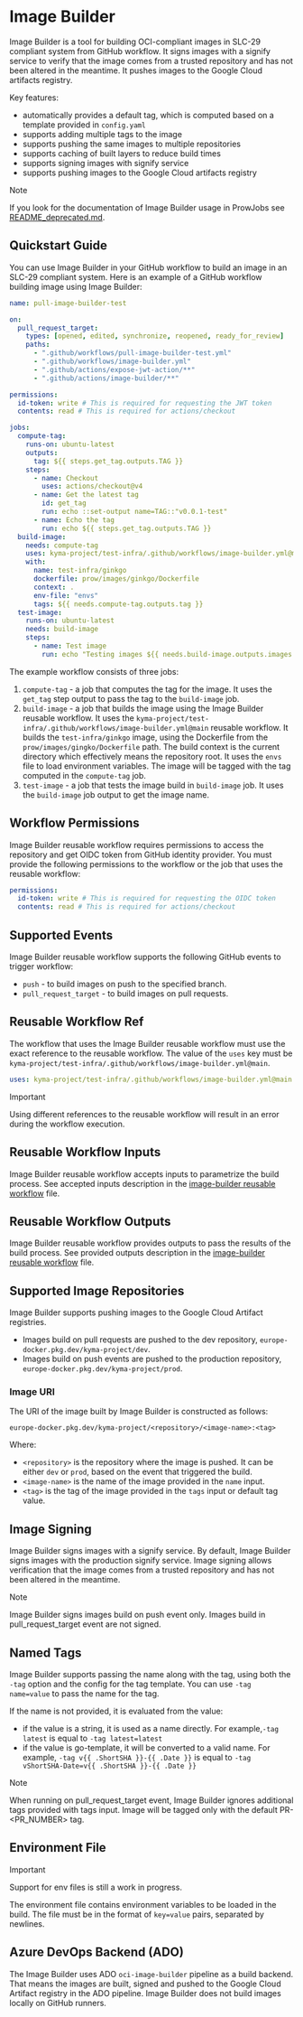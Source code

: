 # Image Builder

Image Builder is a tool for building OCI-compliant images in SLC-29 compliant system from GitHub workflow.
It signs images with a signify service to verify that the image comes from a trusted repository and has not been altered in the meantime.
It pushes images to the Google Cloud artifacts registry.

Key features:
* automatically provides a default tag, which is computed based on a template provided in `config.yaml`
* supports adding multiple tags to the image
* supports pushing the same images to multiple repositories
* supports caching of built layers to reduce build times
* supports signing images with signify service
* supports pushing images to the Google Cloud artifacts registry

> [!NOTE]
> If you look for the documentation of Image Builder usage in ProwJobs see [README_deprecated.md](./README_deprecated.md).

## Quickstart Guide

You can use Image Builder in your GitHub workflow to build an image in an SLC-29 compliant system.
Here is an example of a GitHub workflow building image using Image Builder:

```yaml
name: pull-image-builder-test

on:
  pull_request_target:
    types: [opened, edited, synchronize, reopened, ready_for_review]
    paths:
      - ".github/workflows/pull-image-builder-test.yml"
      - ".github/workflows/image-builder.yml"
      - ".github/actions/expose-jwt-action/**"
      - ".github/actions/image-builder/**"

permissions:
  id-token: write # This is required for requesting the JWT token
  contents: read # This is required for actions/checkout

jobs:
  compute-tag:
    runs-on: ubuntu-latest
    outputs:
      tag: ${{ steps.get_tag.outputs.TAG }}
    steps:
      - name: Checkout
        uses: actions/checkout@v4
      - name: Get the latest tag
        id: get_tag
        run: echo ::set-output name=TAG::"v0.0.1-test"
      - name: Echo the tag
        run: echo ${{ steps.get_tag.outputs.TAG }}
  build-image:
    needs: compute-tag
    uses: kyma-project/test-infra/.github/workflows/image-builder.yml@main # Usage: kyma-project/test-infra/.github/workflows/image-builder.yml@main
    with:
      name: test-infra/ginkgo
      dockerfile: prow/images/ginkgo/Dockerfile
      context: .
      env-file: "envs"
      tags: ${{ needs.compute-tag.outputs.tag }}
  test-image:
    runs-on: ubuntu-latest
    needs: build-image
    steps:
      - name: Test image
        run: echo "Testing images ${{ needs.build-image.outputs.images }}"
```

The example workflow consists of three jobs:

1. `compute-tag` - a job that computes the tag for the image. It uses the `get_tag` step output to pass the tag to the `build-image` job.
2. `build-image` - a job that builds the image using the Image Builder reusable workflow.
   It uses the `kyma-project/test-infra/.github/workflows/image-builder.yml@main` reusable workflow.
   It builds the `test-infra/ginkgo` image, using the Dockerfile from the `prow/images/gingko/Dockerfile` path.
   The build context is the current directory which effectively means the repository root.
   It uses the `envs` file to load environment variables.
   The image will be tagged with the tag computed in the `compute-tag` job.
3. `test-image` - a job that tests the image build in `build-image` job. It uses the `build-image` job output to get the image name.

## Workflow Permissions

Image Builder reusable workflow requires permissions to access the repository and get OIDC token from GitHub identity provider.
You must provide the following permissions to the workflow or the job that uses the reusable workflow:

```yaml
permissions:
  id-token: write # This is required for requesting the OIDC token
  contents: read # This is required for actions/checkout
```

## Supported Events

Image Builder reusable workflow supports the following GitHub events to trigger workflow:

* `push` - to build images on push to the specified branch.
* `pull_request_target` - to build images on pull requests.

## Reusable Workflow Ref

The workflow that uses the Image Builder reusable workflow must use the exact reference to the reusable workflow.
The value of the `uses` key must be `kyma-project/test-infra/.github/workflows/image-builder.yml@main`.

```yaml
uses: kyma-project/test-infra/.github/workflows/image-builder.yml@main
```

> [!IMPORTANT]
> Using different references to the reusable workflow will result in an error during the workflow execution.

## Reusable Workflow Inputs

Image Builder reusable workflow accepts inputs to parametrize the build process.
See accepted inputs description in the [image-builder reusable workflow](/.github/workflows/image-builder.yml) file.

## Reusable Workflow Outputs

Image Builder reusable workflow provides outputs to pass the results of the build process.
See provided outputs description in the [image-builder reusable workflow](/.github/workflows/image-builder.yml) file.

## Supported Image Repositories

Image Builder supports pushing images to the Google Cloud Artifact registries.

- Images build on pull requests are pushed to the dev repository, `europe-docker.pkg.dev/kyma-project/dev`.
- Images build on push events are pushed to the production repository, `europe-docker.pkg.dev/kyma-project/prod`.

### Image URI

The URI of the image built by Image Builder is constructed as follows:

```
europe-docker.pkg.dev/kyma-project/<repository>/<image-name>:<tag>
```

Where:

* `<repository>` is the repository where the image is pushed. It can be either `dev` or `prod`, based on the event that triggered the build.
* `<image-name>` is the name of the image provided in the `name` input.
* `<tag>` is the tag of the image provided in the `tags` input or default tag value.

## Image Signing

Image Builder signs images with a signify service.
By default, Image Builder signs images with the production signify service.
Image signing allows verification that the image comes from a trusted repository and has not been altered in the meantime.

> [!NOTE]
> Image Builder signs images build on push event only. Images build in pull_request_target event are not signed.

## Named Tags

Image Builder supports passing the name along with the tag, using both the `-tag` option and the config for the tag template.
You can use `-tag name=value` to pass the name for the tag. 

If the name is not provided, it is evaluated from the value:
 - if the value is a string, it is used as a name directly. For example,`-tag latest` is equal to `-tag latest=latest`
 - if the value is go-template, it will be converted to a valid name. For example, `-tag v{{ .ShortSHA }}-{{ .Date }}` is equal to `-tag vShortSHA-Date=v{{ .ShortSHA }}-{{ .Date }}`

> [!Note]
> When running on pull_request_target event, Image Builder ignores additional tags provided with tags input.
> Image will be tagged only with the default PR-<PR_NUMBER> tag.

## Environment File

> [!IMPORTANT]
> Support for env files is still a work in progress.

The environment file contains environment variables to be loaded in the build.
The file must be in the format of `key=value` pairs, separated by newlines.

## Azure DevOps Backend (ADO)

The Image Builder uses ADO `oci-image-builder` pipeline as a build backend.
That means the images are built, signed and pushed to the Google Cloud Artifact registry in the ADO pipeline.
Image Builder does not build images locally on GitHub runners.